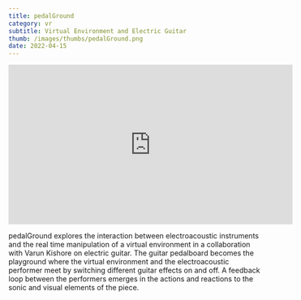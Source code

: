 ```yaml
---
title: pedalGround
category: vr
subtitle: Virtual Environment and Electric Guitar
thumb: /images/thumbs/pedalGround.png
date: 2022-04-15
---
```


<iframe width="560" height="315" src="https://www.youtube.com/watch?v=y6hexbgoZ7A&ab_channel=MatiasVilaplana" frameborder="0" allow="accelerometer; autoplay; encrypted-media; gyroscope; picture-in-picture" allowfullscreen></iframe>

pedalGround explores the interaction between electroacoustic instruments and the real time manipulation of a virtual environment in a collaboration with Varun Kishore on electric guitar. The guitar pedalboard becomes the playground where the virtual environment and the electroacoustic performer meet by switching different guitar effects on and off. A feedback loop between the performers emerges in the actions and reactions to the sonic and visual elements of the piece.
